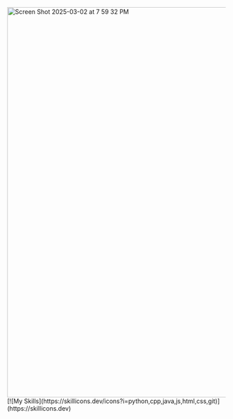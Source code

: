 <img width="900" alt="Screen Shot 2025-03-02 at 7 59 32 PM" src="https://github.com/user-attachments/assets/02cea72b-2afa-43da-845f-0ee38fb077e3" />
[![My Skills](https://skillicons.dev/icons?i=python,cpp,java,js,html,css,git)](https://skillicons.dev)
